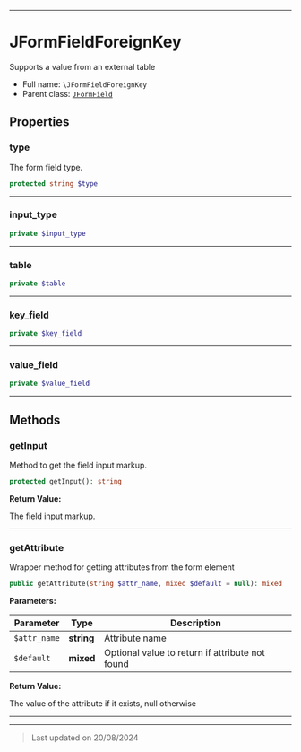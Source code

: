 ***

# JFormFieldForeignKey

Supports a value from an external table



* Full name: `\JFormFieldForeignKey`
* Parent class: [`JFormField`](./JFormField.md)



## Properties


### type

The form field type.

```php
protected string $type
```






***

### input_type



```php
private $input_type
```






***

### table



```php
private $table
```






***

### key_field



```php
private $key_field
```






***

### value_field



```php
private $value_field
```






***

## Methods


### getInput

Method to get the field input markup.

```php
protected getInput(): string
```









**Return Value:**

The field input markup.





***

### getAttribute

Wrapper method for getting attributes from the form element

```php
public getAttribute(string $attr_name, mixed $default = null): mixed
```








**Parameters:**

| Parameter | Type | Description |
|-----------|------|-------------|
| `$attr_name` | **string** | Attribute name |
| `$default` | **mixed** | Optional value to return if attribute not found |


**Return Value:**

The value of the attribute if it exists, null otherwise





***


***
> Last updated on 20/08/2024
